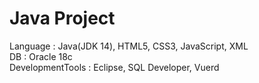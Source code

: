 # Java Project 

Language : Java(JDK 14), HTML5, CSS3, JavaScript, XML <br>
DB : Oracle 18c <br>
DevelopmentTools : Eclipse, SQL Developer, Vuerd

